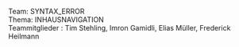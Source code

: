Team: SYNTAX_ERROR <br/>
Thema: INHAUSNAVIGATION <br/>
Teammitglieder : Tim Stehling, Imron Gamidli, Elias Müller, Frederick Heilmann  <br/>
